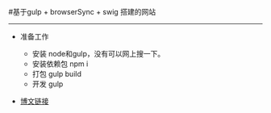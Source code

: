 #基于gulp + browserSync + swig 搭建的网站

----------

 - 准备工作
    - 安装 node和gulp，没有可以网上搜一下。
    - 安装依赖包   npm i
    - 打包   gulp build
    - 开发   gulp

 - [博文链接](https://leanote.com/note/5856b83cab64416fa500e91f)

